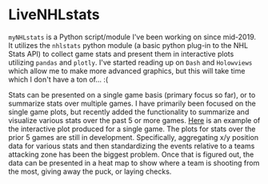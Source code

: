 # LiveNHLstats
`myNHLstats` is a Python script/module I've been working on since mid-2019. It utilizes the `nhlstats` python module (a basic python plug-in to the NHL Stats API) to collect game stats and present them in interactive plots utilizing `pandas` and `plotly`. I've started reading up on `Dash` and `Holowviews` which allow me to make more advanced graphics, but this will take time which I don't have a ton of... :(

Stats can be presented on a single game basis (primary focus so far), or to summarize stats over multiple games. I have primarily been focused on the single game plots, but recently added the functionality to summarize and visualize various stats over the past 5 or more games. [Here](https://datapane.com/u/greg/reports/colorado-avalanche-arizona-coyotes-28-feb-2021/) is an example of the interactive plot produced for a single game. The plots for stats over the prior 5 games are still in development. Specifically, aggregating x/y position data for various stats and then standardizing the events relative to a teams attacking zone has been the biggest problem. Once that is figured out, the data can be presented in a heat map to show where a team is shooting from the most, giving away the puck, or laying checks.




